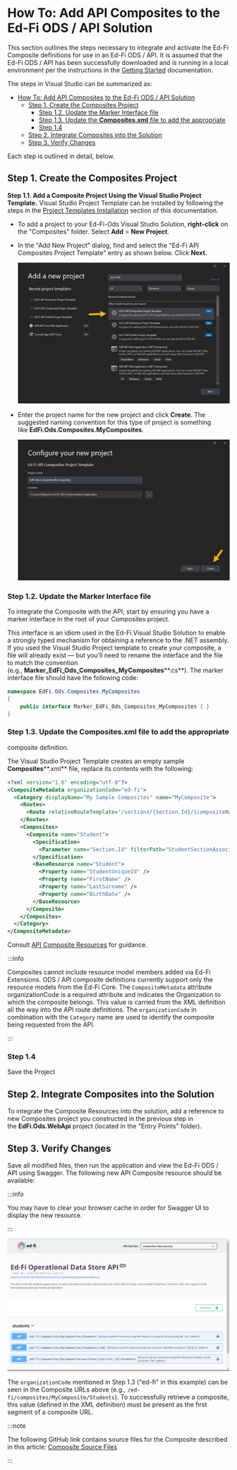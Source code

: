 # How To: Add API Composites to the Ed-Fi ODS / API Solution

This section outlines the steps necessary to integrate and activate the Ed-Fi
Composite definitions for use in an Ed-Fi ODS / API. It is assumed that the
Ed-Fi ODS / API has been successfully downloaded and is running in a local
environment per the instructions in the [Getting
Started](../getting-started/readme.md) documentation.

The steps in Visual Studio can be summarized as:

* [How To: Add API Composites to the Ed-Fi ODS / API Solution](#how-to-add-api-composites-to-the-ed-fi-ods--api-solution)
  * [Step 1. Create the Composites Project](#step-1-create-the-composites-project)
    * [Step 1.2. Update the Marker Interface file](#step-12-update-the-marker-interface-file)
    * [Step 1.3. Update the **Composites.xml** file to add the appropriate](#step-13-update-thecompositesxml-file-toadd-the-appropriate)
    * [Step 1.4](#step-14)
  * [Step 2. Integrate Composites into the Solution](#step-2-integrate-composites-into-the-solution)
  * [Step 3. Verify Changes](#step-3-verify-changes)

Each step is outlined in detail, below.

## Step 1. Create the Composites Project

**Step 1.1. Add a Composite Project Using the Visual Studio Project
Template.** Visual Studio Project Template can be installed by following the
steps in the [Project Templates
Installation](../../getting-started/source-code-installation/project-templates-installation.md)
section of this documentation.

* To add a project to your Ed-Fi-Ods Visual Studio Solution, **right-click** on
    the "Composites" folder. Select **Add** > **New Project**.
* In the "Add New Project" dialog, find and select the "Ed-Fi API Composites
    Project Template" entry as shown below. Click **Next.**

    ![Project Template](../img/composite-project-template.png)

* Enter the project name for the new project and click **Create**. The suggested
    naming convention for this type of project is something
    like **EdFi.Ods.Composites.MyComposites**.

    ![Project Template](../img/composite-project-template2.png)

### Step 1.2. Update the Marker Interface file

To integrate the Composite with the API, start by ensuring you have a
marker interface in the root of your Composites project.

This interface is an idiom used in the Ed-Fi Visual Studio Solution to enable a
strongly typed mechanism for obtaining a reference to the .NET assembly. If you
used the Visual Studio Project template to create your composite, a file will
already exist — but you'll need to rename the interface and the file to match
the convention
(e.g., **Marker\_EdFi\_Ods\_Composites\_MyComposites****.cs**). The marker
interface file should have the following code:

```cs
namespace EdFi.Ods.Composites.MyComposites
{
    public interface Marker_EdFi_Ods_Composites_MyComposites { }
}
```

### Step 1.3. Update the **Composites.xml** file to add the appropriate

composite definition.

The Visual Studio Project Template creates an empty sample
**Composites****.xml** file, replace its contents with the following:

```xml
<?xml version="1.0" encoding="utf-8"?>
<CompositeMetadata organizationCode="ed-fi">
  <Category displayName="My Sample Composites" name="MyComposite">
    <Routes>
      <Route relativeRouteTemplate="/sections/{Section.Id}/{compositeName}" />
    </Routes>
    <Composites>
      <Composite name="Student">
        <Specification>
          <Parameter name="Section.Id" filterPath="StudentSectionAssociations->Section.Id" />
        </Specification>
        <BaseResource name="Student">
          <Property name="StudentUniqueId" />
          <Property name="FirstName" />
          <Property name="LastSurname" />
          <Property name="BirthDate" />
        </BaseResource>
      </Composite>
    </Composites>
  </Category>
</CompositeMetadata>
```

Consult [API Composite
Resources](../platform-dev-guide/extensibility-customization/api-composite-resources.md)
for guidance.

:::info

Composites cannot include resource model members added via Ed-Fi Extensions. ODS
/ API composite definitions currently support only the resource models from the
Ed-Fi Core. The `CompositeMetadata` attribute organizationCode is a required
attribute and indicates the Organization to which the composite belongs. This
value is carried from the XML definition all the way into the API route
definitions. The `organizationCode` in combination with the `Category` name are
used to identify the composite being requested from the API.

:::

### Step 1.4

Save the Project

## Step 2. Integrate Composites into the Solution

To integrate the Composite Resources into the solution, add a reference to new
Composites project you constructed in the previous step in
the **EdFi.Ods.WebApi** project (located in the "Entry Points" folder).

## Step 3. Verify Changes

Save all modified files, then run the application and view the Ed-Fi ODS / API
using Swagger. The following new API Composite resource should be available:

:::info

You may have to clear your browser cache in order for Swagger UI to display
the new resource.

:::

![Composites](../img/composites3.png)

The `organizationCode` mentioned in Step 1.3 ("ed-fi" in this example) can be
seen in the Composite URLs above (e.g.,
`/ed-fi/composites/MyComposite/Students`). To successfully retrieve a composite,
this value (defined in the XML definition) must be present as the first segment
of a composite URL.

:::note

The following GitHub link contains source files for the Composite described in this article:
[Composite Source Files](https://github.com/Ed-Fi-Alliance-OSS/Ed-Fi-ODS/tree/v7.2/Samples/Composites)

:::
